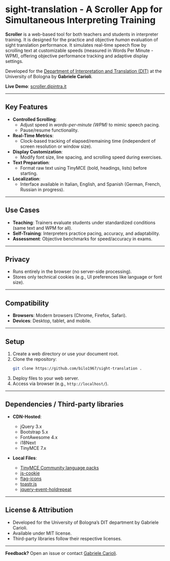 # sight-translation - A Scroller App for Simultaneous Interpreting Training

**Scroller** is a web-based tool for both teachers and students in interpreter training. It is designed for the practice and objective _human_ evaluation of sight translation performance. It simulates real-time speech flow by scrolling text at customizable speeds (measured in Words Per Minute - WPM), offering objective performance tracking and adaptive display settings.


Developed for the [Department of Interpretation and Translation (DIT)](https://dit.unibo.it/) at the University of Bologna by **Gabriele Carioli**.

**Live Demo**: [scroller.dipintra.it](https://scroller.dipintra.it/)

---

## Key Features

- **Controlled Scrolling**:
  - Adjust speed in *words-per-minute (WPM)* to mimic speech pacing.
  - Pause/resume functionality.
- **Real-Time Metrics**:
  - Clock-based tracking of elapsed/remaining time (independent of screen resolution or window size).
- **Display Customization**:
  - Modify font size, line spacing, and scrolling speed during exercises.
- **Text Preparation**:
  - Format raw text using TinyMCE (bold, headings, lists) before starting.
- **Localization**:
  - Interface available in Italian, English, and Spanish (German, French, Russian in progress).

---

## Use Cases

- **Teaching**: Trainers evaluate students under standardized conditions (same text and WPM for all).
- **Self-Training**: Interpreters practice pacing, accuracy, and adaptability.
- **Assessment**: Objective benchmarks for speed/accuracy in exams.

---

## Privacy

- Runs entirely in the browser (no server-side processing).
- Stores only technical cookies (e.g., UI preferences like language or font size).

---

## Compatibility

- **Browsers**: Modern browsers (Chrome, Firefox, Safari).
- **Devices**: Desktop, tablet, and mobile.

---

## Setup

1. Create a web directory or use your document root.
2. Clone the repository:
   ```bash
   git clone https://github.com/bilo1967/sight-translation .
   ```
3. Deploy files to your web server.
4. Access via browser (e.g., `http://localhost/`).

---

## Dependencies / Third-party libraries

- **CDN-Hosted**:
  - jQuery 3.x
  - Bootstrap 5.x
  - FontAwesome 4.x
  - i18Next
  - TinyMCE 7.x

- **Local Files**:
  - [TinyMCE Community language packs](https://www.tiny.cloud/get-tiny/language-packages/)
  - [js-cookie](https://github.com/js-cookie/js-cookie)
  - [flag-icons](https://github.com/lipis/flag-icons)
  - [toastr.js](https://github.com/CodeSeven/toastr)
  - [jquery-event-holdrepeat](https://github.com/bilo1967/jquery-event-holdrepeat)

---

## License & Attribution

- Developed for the University of Bologna’s DIT department by Gabriele Carioli.
- Available under MIT license.
- Third-party libraries follow their respective licenses.

---

**Feedback?** Open an issue or contact [Gabriele Carioli](https://www.unibo.it/UniboWeb/UniboSearch/Rubrica.aspx?tab=FullTextPanel&lang=it&tipo=people&query=gabriele+carioli).

